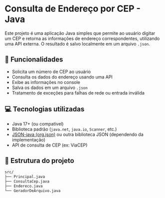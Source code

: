 # Consulta de Endereço por CEP - Java

Este projeto é uma aplicação Java simples que permite ao usuário digitar um CEP e retorna as informações de endereço correspondentes, utilizando uma API externa. O resultado é salvo localmente em um arquivo `.json`.

## 🚀 Funcionalidades

- Solicita um número de CEP ao usuário
- Consulta os dados do endereço usando uma API
- Exibe as informações no console
- Salva os dados em um arquivo `.json`
- Tratamento de exceções para falhas de rede ou entrada inválida

## 💻 Tecnologias utilizadas

- Java 17+ (ou compatível)
- Biblioteca padrão (`java.net`, `java.io`, `Scanner`, etc.)
- [JSON-java (org.json)](https://github.com/stleary/JSON-java) ou outra biblioteca JSON (dependendo da implementação)
- API de consulta de CEP (ex: ViaCEP)

## 📂 Estrutura do projeto

```bash
src/
├── Principal.java
├── ConsultaCep.java
├── Endereco.java
└── GeradorDeArquivo.java
